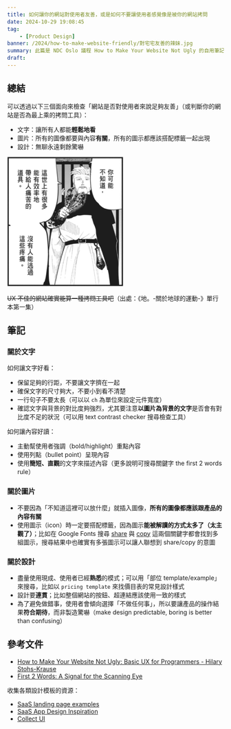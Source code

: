 ```yaml
---
title: 如何讓你的網站對使用者友善，或是如何不要讓使用者感覺像是被你的網站拷問
date: 2024-10-29 19:08:45
tag:
	- [Product Design]
banner: /2024/how-to-make-website-friendly/對宅宅友善的辣妹.jpg
summary: 此篇是 NDC Oslo 議程 How to Make Your Website Not Ugly 的自用筆記。議程標題雖然是 ugly，但實際演講內容比較接近「如何讓產品（網站）對使用者更友善」。
draft: 
---
```


## 總結

可以透過以下三個面向來檢查「網站是否對使用者來說足夠友善」（或判斷你的網站是否為最上乘的拷問工具）：

- 文字：讓所有人都能**輕鬆地看**
- 圖片：所有的圖像都要與內容**有關**，所有的圖示都應該搭配標籤一起出現
- 設計：無聊永遠剩餘驚嚇

![這世上有很多能有效率地帶給人痛苦的道具](/2024/how-to-make-website-friendly/這世上有很多能有效率地帶給人痛苦的道具.png)

~~UX 不佳的網站確實能算一種拷問工具吧~~（出處：《地。-關於地球的運動-》單行本第一集）

## 筆記

### 關於文字

如何讓文字好看：

- 保留足夠的行距，不要讓文字擠在一起
- 確保文字的尺寸夠大，不要小到看不清楚
- 一行句子不要太長（可以以 `ch` 為單位來設定元件寬度）
- 確認文字與背景的對比度夠強烈，尤其要注意**以圖片為背景的文字**是否會有對比度不足的狀況（可以用 text contrast checker 搜尋檢查工具）

如何讓內容好讀：

- 主動幫使用者強調（bold/highlight）重點內容
- 使用列點（bullet point）呈現內容
- 使用**簡短、直觀**的文字來描述內容（更多說明可搜尋關鍵字 the first 2 words rule）

### 關於圖片

- 不要因為「不知道這裡可以放什麼」就插入圖像，**所有的圖像都應該跟產品的內容有關**
- 使用圖示（icon）時一定要搭配標籤，因為圖示**能被解讀的方式太多了（太主觀了）**；比如在 Google Fonts 搜尋 [share](https://fonts.google.com/icons?icon.query=share) 與 [copy](https://fonts.google.com/icons?icon.query=copy) 這兩個關鍵字都會找到多組圖示，搜尋結果中也確實有多張圖示可以讓人聯想到 share/copy 的意圖

### 關於設計

- 盡量使用現成、使用者已經**熟悉**的模式；可以用「部位 template/example」來搜尋，比如以 `pricing template` 來找價目表的常見設計樣式
- 設計要**連貫**；比如整個網站的按鈕、超連結應該使用一致的樣式
- 為了避免做錯事，使用者會傾向選擇「不做任何事」，所以要讓產品的操作結果**符合期待**，而非製造驚嚇（make design predictable, boring is better than confusing）

## 參考文件

- [How to Make Your Website Not Ugly: Basic UX for Programmers - Hilary Stohs-Krause](https://youtu.be/Jf0cjocP8Wk?si=x7IC2Fz3A9ITTU-e)
- [First 2 Words: A Signal for the Scanning Eye](https://www.nngroup.com/articles/first-2-words-a-signal-for-scanning/)

收集各類設計模板的資源：

- [SaaS landing page examples](https://saaslandingpage.com/)
- [SaaS App Design Inspiration](https://saasinterface.com/)
- [Collect UI](https://collectui.com/)
